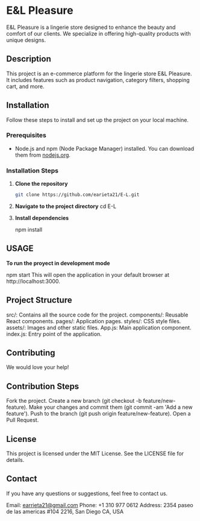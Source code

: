# E&L Pleasure

E&L Pleasure is a lingerie store designed to enhance the beauty and comfort of our clients. We specialize in offering high-quality products with unique designs.

## Description

This project is an e-commerce platform for the lingerie store E&L Pleasure. It includes features such as product navigation, category filters, shopping cart, and more.

## Installation

Follow these steps to install and set up the project on your local machine.

### Prerequisites

- Node.js and npm (Node Package Manager) installed. You can download them from [nodejs.org](https://nodejs.org/).

### Installation Steps

1. **Clone the repository**

   ```bash
   git clone https://github.com/earieta21/E-L.git
   ```

2. **Navigate to the project directory**
   cd E-L

3. **Install dependencies**

   npm install

## USAGE

**To run the proyect in development mode**

npm start
This will open the application in your default browser at http://localhost:3000.

## Project Structure

src/: Contains all the source code for the project.
components/: Reusable React components.
pages/: Application pages.
styles/: CSS style files.
assets/: Images and other static files.
App.js: Main application component.
index.js: Entry point of the application.

## Contributing

We would love your help!

## Contribution Steps

Fork the project.
Create a new branch (git checkout -b feature/new-feature).
Make your changes and commit them (git commit -am 'Add a new feature').
Push to the branch (git push origin feature/new-feature).
Open a Pull Request.

## License

This project is licensed under the MIT License. See the LICENSE file for details.

## Contact

If you have any questions or suggestions, feel free to contact us.

Email: earrieta21@gmail.com
Phone: +1 310 977 0612
Address: 2354 paseo de las americas #104 2216, San Diego CA, USA
